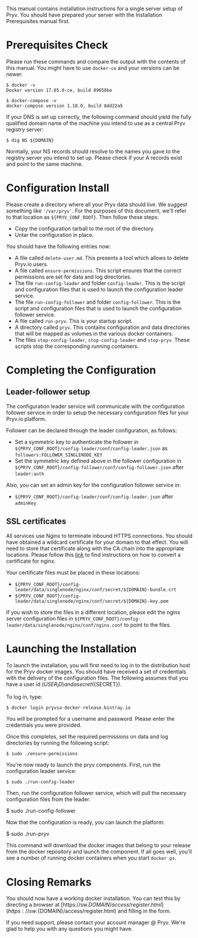 
This manual contains installation instructions for a single server setup of Pryv.
You should have prepared your server with the Installation Prerequisites manual
first. 

# Prerequisites Check

Please run these commands and compare the output with the contents of this manual. 
You might have to use `docker-ce` and your versions can be newer: 

    $ docker -v
    Docker version 17.05.0-ce, build 89658be
    
    $ docker-compose -v
    docker-compose version 1.18.0, build 8dd22a9

If your DNS is set up correctly, the following command should yield the fully qualified domain name of the machine you intend to use as a central Pryv registry server: 

    $ dig NS ${DOMAIN}

Normally, your NS records should resolve to the names you gave to the registry server you intend to set up. Please check if your A records exist and point to the same machine. 
​    
# Configuration Install

Please create a directory where all your Pryv data should live. We suggest something like `'/var/pryv'`. For the purposes of this document, we'll refer to that location as `${PRYV_CONF_ROOT}`. Then follow these steps: 

  * Copy the configuration tarball to the root of the directory. 
  * Untar the configuration in place. 

You should have the following entries now: 

  * A file called `delete-user.md`. This presents a tool which allows to delete Pryv.io users.
  * A file called `ensure-permissions`. This script ensures that the correct
    permissions are set for data and log directories.
  * The file `run-config-leader` and folder `config-leader`. This is the script and configuration files that is used to launch the configuration leader service. 
  * The file `run-config-follower` and folder `config-follower`. This is the script and configuration files that is used to launch the configuration follower service. 
  * A file called `run-pryv`. This is your startup script. 
  * A directory called `pryv`. This contains configuration and data
    directories that will be mapped as volumes in the various docker 
    containers. 
  * The files `stop-config-leader`, `stop-config-leader` and `stop-pryv`. These scripts stop the corresponding running containers.

# Completing the Configuration

## Leader-follower setup

The configuration leader service will communicate with the configuration follower service in order to setup the necessary configuration files for your Pryv.io platform.

Follower can be declared through the leader configuration, as follows:
  - Set a symmetric key to authenticate the follower in `${PRYV_CONF_ROOT}/config-leader/conf/config-leader.json` as `followers:FOLLOWER_SINGLENODE_KEY`
  - Set the symmetric key defined above in the follower configuration in `${PRYV_CONF_ROOT}/config-follower/conf/config-follower.json` after `leader:auth`

Also, you can set an admin key for the configuration follower service in:

  - `${PRYV_CONF_ROOT}/config-leader/conf/config-leader.json` after `adminKey`

## SSL certificates

All services use Nginx to terminate inbound HTTPS connections. You should have obtained a wildcard certificate for your domain to that effect. You will need to store that certificate along with the CA chain into the appropriate locations. Please follow this [link](https://www.digicert.com/ssl-certificate-installation-nginx.htm) to find instructions on how to convert a certificate for nginx. 

Your certificate files must be placed in these locations: 

  - `${PRYV_CONF_ROOT}/config-leader/data/singlenode/nginx/conf/secret/${DOMAIN}-bundle.crt` 
  - `${PRYV_CONF_ROOT}/config-leader/data/singlenode/nginx/conf/secret/${DOMAIN}-key.pem`

If you wish to store the files in a different location, please edit the nginx server configuration files in `${PRYV_CONF_ROOT}/config-leader/data/singlenode/nginx/conf/nginx.conf` to point to the files. 

# Launching the Installation

To launch the installation, you will first need to log in to the distribution host for the Pryv docker images. You should have received a set of credentials with the delivery of the configuration files. The following assumes that you have a user id (${USER_ID}) and a secret (${SECRET}).

To log in, type: 

    $ docker login pryvsa-docker-release.bintray.io

You will be prompted for a username and password. Please enter the credentials you were provided.

Once this completes, set the required permissions on data and log directories by running the following script:

    $ sudo ./ensure-permissions

You're now ready to launch the pryv components. First, run the configuration leader service: 

    $ sudo ./run-config-leader

Then, run the configuration follower service, which will pull the necessary configuration files
 from the leader.

  $ sudo ./run-config-follower

Now that the configuration is ready, you can launch the platform:

  $ sudo ./run-pryv

This command will download the docker images that belong to your release from the docker repository and launch the component. If all goes well, you'll see a number of running docker containers when you start `docker ps`.

# Closing Remarks

You should now have a working docker installation. You can test this by directing a browser at [https://sw.${DOMAIN}/access/register.html](https://sw.${DOMAIN}/access/register.html) and filling in the form. 

If you need support, please contact your account manager @ Pryv. We're glad to help you with any questions you might have. 
